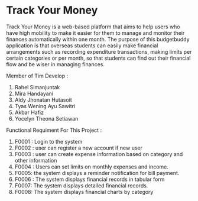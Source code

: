 # Track Your Money 
Track Your Money  is a web-based platform that aims to help users who have high mobility to make it easier for them to manage and monitor their finances automatically within one month.
The purpose of this budgetbuddy application is that overseas students can easily make financial arrangements such as recording expenditure transactions, making limits per certain categories or per month, so that students can find out their financial flow and be wiser in managing finances.

Member of Tim Develop : 
  1. Rahel Simanjuntak 
  2. Mira Handayani 
  3. Aldy Jhonatan Hutasoit 
  4. Tyas Wening Ayu Sawitri 
  5. Akbar Hafiz  
  6. Yocelyn Theona Setiawan 


Functional Requiment For This Project : 
  1. F0001 : Login to the system
  2. F0002 : user can register a new account if new user
  3. F0003 : user can create expense information based on category and other information
  4. F0004 : Users can set limits on monthly expenses and income.
  5. F0005: the system displays a reminder notification for bill payment.
  6. F0006 : The system displays financial records in tabular form
  7. F0007: The system displays detailed financial records.
  8. F0008: The system displays financial charts by category

